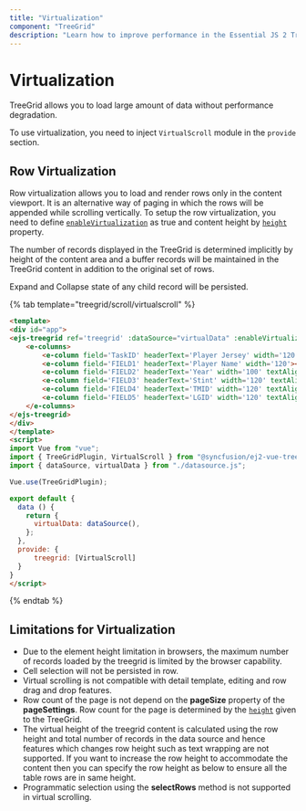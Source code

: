 ```yaml
---
title: "Virtualization"
component: "TreeGrid"
description: "Learn how to improve performance in the Essential JS 2 TreeGrid control by using row with virtualization. Also learn about the limitations of virtualization."
---
```


# Virtualization

TreeGrid allows you to load large amount of data without performance degradation.

To use virtualization, you need to inject `VirtualScroll` module in the `provide` section.

## Row Virtualization

Row virtualization allows you to load and render rows only in the content viewport. It is an alternative way of paging in which the rows will be appended while scrolling vertically. To setup the row virtualization, you need to define
[`enableVirtualization`](../api/treegrid/#enablevirtualization) as true and content height by [`height`](../api/treegrid/#height) property.

The number of records displayed in the TreeGrid is determined implicitly by height of the content area and a buffer records will be maintained in the TreeGrid content in addition to the original set of rows.

Expand and Collapse state of any child record will be persisted.

{% tab template="treegrid/scroll/virtualscroll" %}

```html
<template>
<div id="app">
<ejs-treegrid ref='treegrid' :dataSource="virtualData" :enableVirtualization='true' :treeColumnIndex='1' childMapping='Crew' height=317>
    <e-columns>
        <e-column field='TaskID' headerText='Player Jersey' width='120' textAlign='Right'></e-column>
        <e-column field='FIELD1' headerText='Player Name' width='120'></e-column>
        <e-column field='FIELD2' headerText='Year' width='100' textAlign='Right'></e-column>
        <e-column field='FIELD3' headerText='Stint' width='120' textAlign='Right'></e-column>
        <e-column field='FIELD4' headerText='TMID' width='120' textAlign='Right'></e-column>
        <e-column field='FIELD5' headerText='LGID' width='120' textAlign='Right'></e-column>
    </e-columns>
</ejs-treegrid>
</div>
</template>
<script>
import Vue from "vue";
import { TreeGridPlugin, VirtualScroll } from "@syncfusion/ej2-vue-treegrid";
import { dataSource, virtualData } from "./datasource.js";

Vue.use(TreeGridPlugin);

export default {
  data () {
    return {
      virtualData: dataSource(),
    };
  },
  provide: {
      treegrid: [VirtualScroll]
  }
}
</script>

```

{% endtab %}

## Limitations for Virtualization

* Due to the element height limitation in browsers, the maximum number of records loaded by the treegrid is limited by the browser capability.
* Cell selection will not be persisted in row.
* Virtual scrolling is not compatible with detail template, editing and row drag and drop features.
* Row count of the page is not depend on the **pageSize** property of the **pageSettings**. Row count for the page is determined by the [`height`](https://ej2.syncfusion.com/vue/documentation/api/treegrid/#height) given to the TreeGrid.
* The virtual height of the treegrid content is calculated using the row height and total number of records in the data source and hence features which changes row height such as text wrapping are not supported. If you want to increase the row height to accommodate the content then you can specify the row height as below to ensure all the table rows are in same height.
* Programmatic selection using the **selectRows** method is not supported in virtual scrolling.